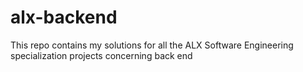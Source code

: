 # alx-backend
This repo contains my solutions for all the ALX Software Engineering specialization projects concerning back end
